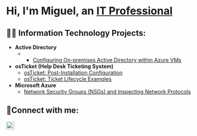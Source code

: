 <h1>Hi, I'm Miguel, an <a href="https://www.linkedin.com/in/miguel-garcia-72970619a/">IT Professional</a></h1>

<h2>👨‍💻 Information Technology Projects:</h2>

- <b>Active Directory</b>
  - - [Configuring On-premises Active Directory within Azure VMs](https://github.com/MGARC9914/AD)
- <b>osTicket (Help Desk Ticketing System)</b>
  - [osTicket: Post-Installation Configuration](https://github.com/MGARC9914/post-install-config)
  - [osTicket: Ticket Lifecycle Examples](https://github.com/MGARC9914/ticket-lifecycle)
- <b>Microsoft Azure</b>
  - [Network Security Groups (NSGs) and Inspecting Network Protocols](https://github.com/MGARC9914/azure-network-protocols)

<h2>🤳Connect with me:</h2>

[<img align="left" alt="Miguel | LinkedIn" width="22px" src="https://cdn.jsdelivr.net/npm/simple-icons@v3/icons/linkedin.svg" />][linkedin]

[linkedin]: https://www.linkedin.com/in/miguel-garcia-72970619a/
